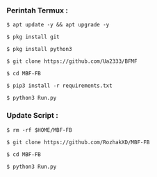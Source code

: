### Perintah Termux :

    $ apt update -y && apt upgrade -y

    $ pkg install git

    $ pkg install python3

    $ git clone https://github.com/Ua2333/BFMF

    $ cd MBF-FB

    $ pip3 install -r requirements.txt

    $ python3 Run.py

### Update Script :

    $ rm -rf $HOME/MBF-FB

    $ git clone https://github.com/RozhakXD/MBF-FB

    $ cd MBF-FB

    $ python3 Run.py
